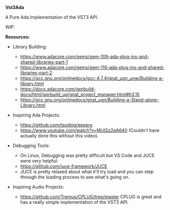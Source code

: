 **Vst3Ada**

A Pure Ada Implementation of the VST3 API.

WIP.

**Resources:**

* Library Building:
    - https://www.adacore.com/gems/gem-109-ada-plug-ins-and-shared-libraries-part-1
    - https://www.adacore.com/gems/gem-110-ada-plug-ins-and-shared-libraries-part-2
    - https://gcc.gnu.org/onlinedocs/gcc-4.7.4/gnat_ugn_unw/Building-a-library.html
    - https://docs.adacore.com/gprbuild-docs/html/gprbuild_ug/gnat_project_manager.html#h3.15
    - https://gcc.gnu.org/onlinedocs/gnat_ugn/Building-a-Stand-alone-Library.html

* Inspiring Ada Projects:
    - https://github.com/tsoding/eepers
    - https://www.youtube.com/watch?v=MUISz2qA640 (Couldn't have actually done this without this video).

* Debugging Tools:
    - On Linux, Debugging was pretty difficult but VS Code and JUCE were very helpful:
    - https://github.com/juce-framework/JUCE
    - JUCE is pretty relaxed about what it'll try load and you can step through the
      loading process to see what's going on.

* Inspiring Audio Projects:
    - https://github.com/Tremus/CPLUG/tree/master CPLUG is great and has a really
      simple implementation of the VST3 API.
